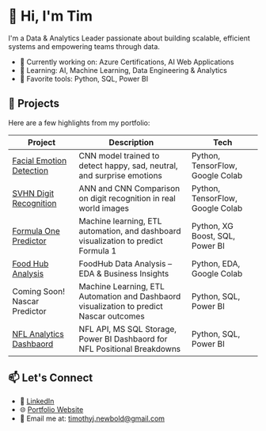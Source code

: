 # 👋 Hi, I'm Tim

I'm a Data & Analytics Leader passionate about building scalable, efficient systems and empowering teams through data.

- 🔭 Currently working on: Azure Certifications, AI Web Applications
- 🌱 Learning: AI, Machine Learning, Data Engineering & Analytics
- 🧠 Favorite tools: Python, SQL, Power BI

## 🔗 Projects

Here are a few highlights from my portfolio:

| Project | Description | Tech |
|--------|-------------|------|
| [Facial Emotion Detection](https://github.com/tim-newbold/mit_cnn) | CNN model trained to detect happy, sad, neutral, and surprise emotions | Python, TensorFlow, Google Colab |
| [SVHN Digit Recognition](https://github.com/tim-newbold/mit_elective) | ANN and CNN Comparison on digit recognition in real world images | Python, TensorFlow, Google Colab | 
| [Formula One Predictor](https://github.com/tim-newbold/formula-one) | Machine learning, ETL automation, and dashboard visualization to predict Formula 1 | Python, XG Boost, SQL, Power BI |
| [Food Hub Analysis](https://github.com/tim-newbold/mit_food_hub) | FoodHub Data Analysis – EDA & Business Insights | Python, EDA, Google Colab |
|Coming Soon! Nascar Predictor| Machine Learning, ETL Automation and Dashbaord visualization to predict Nascar outcomes | Python, SQL, Power BI |
| [NFL Analytics Dashbaord](https://github.com/tim-newbold/nfl_public) | NFL API, MS SQL Storage, Power BI Dashbaord for NFL Positional Breakdowns  | Python, SQL, Power BI |

## 📫 Let's Connect

- 💼 [LinkedIn](https://linkedin.com/in/tim-newbold)
- 🌐 [Portfolio Website](https://tim-newbold.com)
- 📧 Email me at: timothyj.newbold@gmail.com
